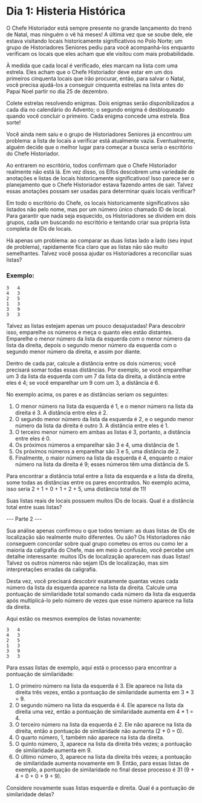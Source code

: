 # Dia 1: Histeria Histórica

O Chefe Historiador está sempre presente no grande lançamento do trenó de Natal, mas ninguém o vê há meses! A última vez que se soube dele, ele estava visitando locais historicamente significativos no Polo Norte; um grupo de Historiadores Seniores pediu para você acompanhá-los enquanto verificam os locais que eles acham que ele visitou com mais probabilidade.

À medida que cada local é verificado, eles marcam na lista com uma estrela. Eles acham que o Chefe Historiador deve estar em um dos primeiros cinquenta locais que irão procurar, então, para salvar o Natal, você precisa ajudá-los a conseguir cinquenta estrelas na lista antes do Papai Noel partir no dia 25 de dezembro.

Colete estrelas resolvendo enigmas. Dois enigmas serão disponibilizados a cada dia no calendário do Advento; o segundo enigma é desbloqueado quando você concluir o primeiro. Cada enigma concede uma estrela. Boa sorte!

Você ainda nem saiu e o grupo de Historiadores Seniores já encontrou um problema: a lista de locais a verificar está atualmente vazia. Eventualmente, alguém decide que o melhor lugar para começar a busca seria o escritório do Chefe Historiador.

Ao entrarem no escritório, todos confirmam que o Chefe Historiador realmente não está lá. Em vez disso, os Elfos descobrem uma variedade de anotações e listas de locais historicamente significativos! Isso parece ser o planejamento que o Chefe Historiador estava fazendo antes de sair. Talvez essas anotações possam ser usadas para determinar quais locais verificar?

Em todo o escritório do Chefe, os locais historicamente significativos são listados não pelo nome, mas por um número único chamado ID de local. Para garantir que nada seja esquecido, os Historiadores se dividem em dois grupos, cada um buscando no escritório e tentando criar sua própria lista completa de IDs de locais.

Há apenas um problema: ao comparar as duas listas lado a lado (seu input de problema), rapidamente fica claro que as listas não são muito semelhantes. Talvez você possa ajudar os Historiadores a reconciliar suas listas?

### Exemplo:
```
3   4
4   3
2   5
1   3
3   9
3   3
```

Talvez as listas estejam apenas um pouco desajustadas! Para descobrir isso, emparelhe os números e meça o quanto eles estão distantes. Emparelhe o menor número da lista da esquerda com o menor número da lista da direita, depois o segundo menor número da esquerda com o segundo menor número da direita, e assim por diante.

Dentro de cada par, calcule a distância entre os dois números; você precisará somar todas essas distâncias. Por exemplo, se você emparelhar um 3 da lista da esquerda com um 7 da lista da direita, a distância entre eles é 4; se você emparelhar um 9 com um 3, a distância é 6.

No exemplo acima, os pares e as distâncias seriam os seguintes:

1. O menor número na lista da esquerda é 1, e o menor número na lista da direita é 3. A distância entre eles é 2.
2. O segundo menor número da lista da esquerda é 2, e o segundo menor número da lista da direita é outro 3. A distância entre eles é 1.
3. O terceiro menor número em ambas as listas é 3, portanto, a distância entre eles é 0.
4. Os próximos números a emparelhar são 3 e 4, uma distância de 1.
5. Os próximos números a emparelhar são 3 e 5, uma distância de 2.
6. Finalmente, o maior número na lista da esquerda é 4, enquanto o maior número na lista da direita é 9; esses números têm uma distância de 5.

Para encontrar a distância total entre a lista da esquerda e a lista da direita, some todas as distâncias entre os pares encontrados. No exemplo acima, isso seria 2 + 1 + 0 + 1 + 2 + 5, uma distância total de 11!

Suas listas reais de locais possuem muitos IDs de locais. Qual é a distância total entre suas listas?

--- Parte 2 ---

Sua análise apenas confirmou o que todos temiam: as duas listas de IDs de localização são realmente muito diferentes. Ou são?
Os Historiadores não conseguem concordar sobre qual grupo cometeu os erros ou como ler a maioria da caligrafia do Chefe, mas em meio à confusão, você percebe um detalhe interessante: muitos IDs de localização aparecem nas duas listas! Talvez os outros números não sejam IDs de localização, mas sim interpretações erradas da caligrafia.

Desta vez, você precisará descobrir exatamente quantas vezes cada número da lista da esquerda aparece na lista da direita. Calcule uma pontuação de similaridade total somando cada número da lista da esquerda após multiplicá-lo pelo número de vezes que esse número aparece na lista da direita.

Aqui estão os mesmos exemplos de listas novamente:
```
3   4
4   3
2   5
1   3
3   9
3   3
```
Para essas listas de exemplo, aqui está o processo para encontrar a pontuação de similaridade:

1. O primeiro número na lista da esquerda é 3. Ele aparece na lista da direita três vezes, então a pontuação de similaridade aumenta em 3 * 3 = 9.
2. O segundo número na lista da esquerda é 4. Ele aparece na lista da direita uma vez, então a pontuação de similaridade aumenta em 4 * 1 = 4.
3. O terceiro número na lista da esquerda é 2. Ele não aparece na lista da direita, então a pontuação de similaridade não aumenta (2 * 0 = 0).
4. O quarto número, 1, também não aparece na lista da direita.
5. O quinto número, 3, aparece na lista da direita três vezes; a pontuação de similaridade aumenta em 9.
6. O último número, 3, aparece na lista da direita três vezes; a pontuação de similaridade aumenta novamente em 9.
Então, para essas listas de exemplo, a pontuação de similaridade no final desse processo é 31 (9 + 4 + 0 + 0 + 9 + 9).

Considere novamente suas listas esquerda e direita. Qual é a pontuação de similaridade delas?
